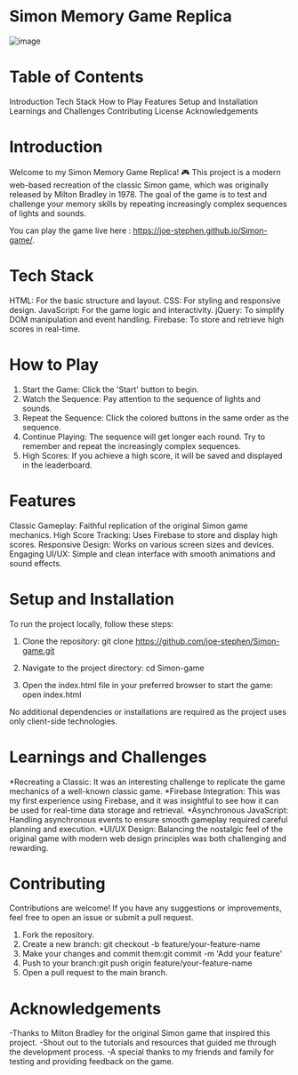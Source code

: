 # Simon Memory Game Replica

![image](https://github.com/Joe-Stephen/Simon-game/assets/142229381/79032832-fd4c-4b8b-b9d1-479c24555aa1)

# Table of Contents

Introduction
Tech Stack
How to Play
Features
Setup and Installation
Learnings and Challenges
Contributing
License
Acknowledgements

# Introduction
Welcome to my Simon Memory Game Replica! 🎮 This project is a modern web-based recreation of the classic Simon game, which was originally released by Milton Bradley in 1978. The goal of the game is to test and challenge your memory skills by repeating increasingly complex sequences of lights and sounds.

You can play the game live here : https://joe-stephen.github.io/Simon-game/.

# Tech Stack

HTML: For the basic structure and layout.
CSS: For styling and responsive design.
JavaScript: For the game logic and interactivity.
jQuery: To simplify DOM manipulation and event handling.
Firebase: To store and retrieve high scores in real-time.

# How to Play

1. Start the Game: Click the 'Start' button to begin.
2. Watch the Sequence: Pay attention to the sequence of lights and sounds.
3. Repeat the Sequence: Click the colored buttons in the same order as the sequence.
4. Continue Playing: The sequence will get longer each round. Try to remember and repeat the increasingly complex sequences.
5. High Scores: If you achieve a high score, it will be saved and displayed in the leaderboard.

# Features

Classic Gameplay: Faithful replication of the original Simon game mechanics.
High Score Tracking: Uses Firebase to store and display high scores.
Responsive Design: Works on various screen sizes and devices.
Engaging UI/UX: Simple and clean interface with smooth animations and sound effects.

# Setup and Installation
To run the project locally, follow these steps:

1. Clone the repository:
git clone https://github.com/joe-stephen/Simon-game.git

2. Navigate to the project directory:
cd Simon-game

3. Open the index.html file in your preferred browser to start the game:
open index.html

No additional dependencies or installations are required as the project uses only client-side technologies.

# Learnings and Challenges
*Recreating a Classic: It was an interesting challenge to replicate the game mechanics of a well-known classic game.
*Firebase Integration: This was my first experience using Firebase, and it was insightful to see how it can be used for real-time data storage and retrieval.
*Asynchronous JavaScript: Handling asynchronous events to ensure smooth gameplay required careful planning and execution.
*UI/UX Design: Balancing the nostalgic feel of the original game with modern web design principles was both challenging and rewarding.

# Contributing
Contributions are welcome! If you have any suggestions or improvements, feel free to open an issue or submit a pull request.

1. Fork the repository.
2. Create a new branch: git checkout -b feature/your-feature-name
3. Make your changes and commit them:git commit -m 'Add your feature'
4. Push to your branch:git push origin feature/your-feature-name
5. Open a pull request to the main branch.

# Acknowledgements
-Thanks to Milton Bradley for the original Simon game that inspired this project.
-Shout out to the tutorials and resources that guided me through the development process.
-A special thanks to my friends and family for testing and providing feedback on the game.
